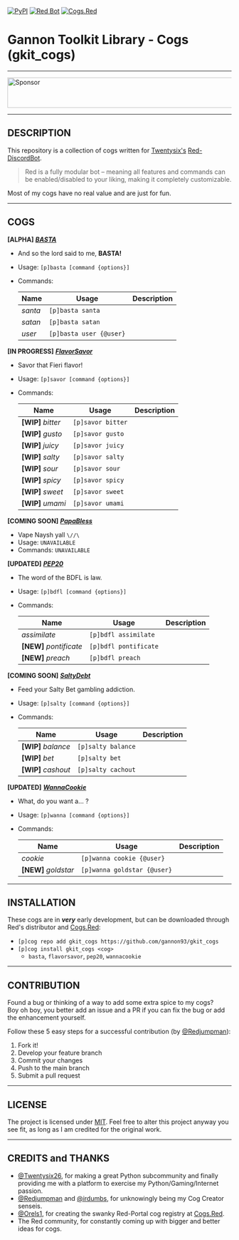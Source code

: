 [![PyPI](https://img.shields.io/badge/Python-3.5-blue.svg)](https://www.python.org/downloads/) 
[![Red Bot](https://img.shields.io/badge/Discord-Red%20Bot-red.svg)](https://github.com/Twentysix26/Red-DiscordBot)
[![Cogs.Red](https://img.shields.io/badge/Cogs.Red-gkit__cogs-red.svg)](https://cogs.red/cogs/gannon93/gkit_cogs/)

# Gannon Toolkit Library - Cogs (gkit_cogs)

---

<a target='_blank' rel='nofollow' href='https://app.codesponsor.io/link/raiq3oRu2yGcVNAnbBGftY8G/gannon93/gkit_cogs'>
  <img alt='Sponsor' width='888' height='68' src='https://app.codesponsor.io/embed/raiq3oRu2yGcVNAnbBGftY8G/gannon93/gkit_cogs.svg' />
</a>

---

## DESCRIPTION

This repository is a collection of cogs written for [Twentysix's](https://github.com/Twentysix26) [Red-DiscordBot](https://github.com/Cog-Creators/Red-DiscordBot).  

> Red is a fully modular bot – meaning all features and commands can be enabled/disabled to your liking, making it completely customizable.

Most of my cogs have no real value and are just for fun.  

---

## COGS

**[ALPHA]** [_**BASTA**_](https://github.com/gannon93/gkit_cogs/wiki/BASTA!)
  - And so the lord said to me, **BASTA!**
  - Usage: `[p]basta [command {options}]`
  - Commands:

    | Name | Usage | Description |
    | ---- | ----- | ----------- |
    | _santa_ | `[p]basta santa` | |
    | _satan_ | `[p]basta satan` | |
    | _user_ | `[p]basta user {@user}` | |


**[IN PROGRESS]** [_**FlavorSavor**_](https://github.com/gannon93/gkit_cogs/wiki/FlavorSavor)
  - Savor that Fieri flavor!
  - Usage: `[p]savor [command {options}]`
  - Commands:

    | Name | Usage | Description |
    | ---- | ----- | ----------- |
    | **[WIP]** _bitter_ | `[p]savor bitter` | |
    | **[WIP]** _gusto_ | `[p]savor gusto` | |
    | **[WIP]** _juicy_ | `[p]savor juicy` | |
    | **[WIP]** _salty_ | `[p]savor salty` | |
    | **[WIP]** _sour_ | `[p]savor sour` | |
    | **[WIP]** _spicy_ | `[p]savor spicy` | |
    | **[WIP]** _sweet_ | `[p]savor sweet` | |
    | **[WIP]** _umami_ | `[p]savor umami` | |


**[COMING SOON]** [_**PapaBless**_](https://github.com/gannon93/gkit_cogs/wiki/PapaBless)
  - Vape Naysh yall `\//\`
  - Usage: `UNAVAILABLE`
  - Commands: `UNAVAILABLE`


**[UPDATED]** [_**PEP20**_](https://github.com/gannon93/gkit_cogs/wiki/PEP20)
  - The word of the BDFL is law.
  - Usage: `[p]bdfl [command {options}]`
  - Commands:

    | Name | Usage | Description |
    | ---- | ----- | ----------- |
    | _assimilate_ | `[p]bdfl assimilate` | |
    | **[NEW]** _pontificate_ | `[p]bdfl pontificate` | |
    | **[NEW]** _preach_ | `[p]bdfl preach` | |


**[COMING SOON]** [_**SaltyDebt**_](https://github.com/gannon93/gkit_cogs/wiki/SaltyDebt)
  - Feed your Salty Bet gambling addiction.
  - Usage: `[p]salty [command {options}]`
  - Commands:

    | Name | Usage | Description |
    | ---- | ----- | ----------- |
    | **[WIP]** _balance_ | `[p]salty balance` | |
    | **[WIP]** _bet_ | `[p]salty bet` | |
    | **[WIP]** _cashout_ | `[p]salty cachout` | |


**[UPDATED]** [_**WannaCookie**_](https://github.com/gannon93/gkit_cogs/wiki/WannaCookie)
  - What, do you want a... ?
  - Usage: `[p]wanna [command {options}]`
  - Commands:

    | Name | Usage | Description |
    | ---- | ----- | ----------- |
    | _cookie_ | `[p]wanna cookie {@user}` | |
    | **[NEW]** _goldstar_ | `[p]wanna goldstar {@user}` | |

---

## INSTALLATION

These cogs are in _**very**_ early development, but can be downloaded through Red's distributor and [Cogs.Red](https://cogs.red/cogs/gannon93/gkit_cogs/):  

  - `[p]cog repo add gkit_cogs https://github.com/gannon93/gkit_cogs`
  - `[p]cog install gkit_cogs <cog>`
    - `basta`, `flavorsavor`, `pep20`, `wannacookie`

---

## CONTRIBUTION

Found a bug or thinking of a way to add some extra spice to my cogs?  
Boy oh boy, you better add an issue and a PR if you can fix the bug or add the enhancement yourself.  

Follow these 5 easy steps for a successful contribution (by [@Redjumpman](https://github.com/Redjumpman)):

  1. Fork it!
  2. Develop your feature branch
  3. Commit your changes
  4. Push to the main branch
  5. Submit a pull request

---

## LICENSE

The project is licensed under [MIT](https://github.com/gannon93/gkit_cogs/blob/master/LICENSE). Feel free to alter this project anyway you see fit, as long as I am credited for the original work.

---

## CREDITS and THANKS

  - [@Twentysix26](https://github.com/Twentysix26), for making a great Python subcommunity and finally providing me with a platform to exercise my Python/Gaming/Internet passion. 
  - [@Redjumpman](https://github.com/Redjumpman) and [@irdumbs](https://github.com/irdumbs), for unknowingly being my Cog Creator senseis. 
  - [@Orels1](https://github.com/orels1), for creating the swanky Red-Portal cog registry at [Cogs.Red](http://cogs.red).
  - The Red community, for constantly coming up with bigger and better ideas for cogs.
